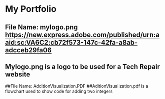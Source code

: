 # My Portfolio
## File Name: mylogo.png https://new.express.adobe.com/published/urn:aaid:sc:VA6C2:cb72f573-147c-42fa-a8ab-adcceb29fa06
## Mylogo.png is a logo to be used for a Tech Repair website
##File Name: AdditionVisualization.PDF
##AditionVisualization.pdf is a flowchart used to show code for adding two integers
